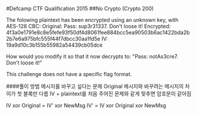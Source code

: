 #Defcamp CTF Qualification 2015
##No Crypto (Crypto 200)

The folowing plaintext has been encrypted using an unknown key, with AES-128 CBC:
Original: Pass: sup3r31337. Don't loose it!
Encrypted: 4f3a0e1791e8c8e5fefe93f50df4d8061fee884bcc5ea90503b6ac1422bda2b2b7e6a975bfc555f44f7dbcc30aa1fd5e
IV: 19a9d10c3b155b55982a54439cb05dce

How would you modify it so that it now decrypts to: "Pass: notAs3cre7. Don't loose it!" 

This challenge does not have a specific flag format.

####풀이 방법
메시지를 바꾸고 싶다는 문제
Original 메시지와 바꾸려는 메시지의 차이가 첫 블록만 다름
IV + plaintext를 처음 주어진 문제와 같게 맞추면 암호문이 같아짐

IV xor Original = IV' xor NewMsg
IV' = IV xor Original xor NewMsg